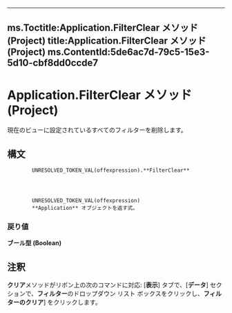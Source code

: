 

---
ms.Toctitle:Application.FilterClear メソッド (Project)
title:Application.FilterClear メソッド (Project)
ms.ContentId:5de6ac7d-79c5-15e3-5d10-cbf8dd0ccde7
---
# Application.FilterClear メソッド (Project)




現在のビューに設定されているすべてのフィルターを削除します。

## 構文

            UNRESOLVED_TOKEN_VAL(offexpression).**FilterClear**




            UNRESOLVED_TOKEN_VAL(offexpression)
            **Application** オブジェクトを返す式。

### 戻り値
**ブール型 (Boolean)**





## 注釈
**クリア**メソッドがリボン上の次のコマンドに対応: [**表示**] タブで、[**データ**] セクションで、**フィルター**のドロップダウン リスト ボックスをクリックし、**フィルターのクリア**] をクリックします。




